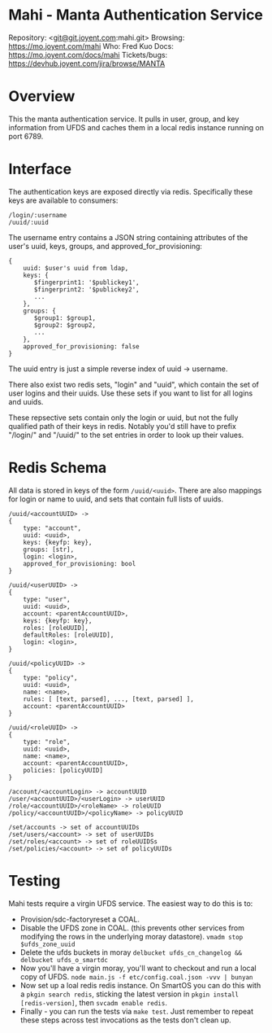 <!--
    This Source Code Form is subject to the terms of the Mozilla Public
    License, v. 2.0. If a copy of the MPL was not distributed with this
    file, You can obtain one at http://mozilla.org/MPL/2.0/.
-->

<!--
    Copyright (c) 2014, Joyent, Inc.
-->

# Mahi - Manta Authentication Service

Repository: <git@git.joyent.com:mahi.git>
Browsing: <https://mo.joyent.com/mahi>
Who: Fred Kuo
Docs: <https://mo.joyent.com/docs/mahi>
Tickets/bugs: <https://devhub.joyent.com/jira/browse/MANTA>


# Overview

This the manta authentication service. It pulls in user, group, and key
information from UFDS and caches them in a local redis instance running on port
6789.


# Interface

The authentication keys are exposed directly via redis. Specifically these keys
are available to consumers:

    /login/:username
    /uuid/:uuid

The username entry contains a JSON string containing attributes of the
user's uuid, keys, groups, and approved_for_provisioning:

    {
        uuid: $user's uuid from ldap,
        keys: {
           $fingerprint1: '$publickey1',
           $fingerprint2: '$publickey2',
           ...
        },
        groups: {
           $group1: $group1,
           $group2: $group2,
           ...
        },
        approved_for_provisioning: false
    }

The uuid entry is just a simple reverse index of uuid -> username.

There also exist two redis sets, "login" and "uuid", which contain the set of
user logins and their uuids. Use these sets if you want to list for all logins
and uuids.

These repsective sets contain only the login or uuid, but not the fully
qualified path of their keys in redis. Notably you'd still have to prefix
"/login/" and "/uuid/" to the set entries in order to look up their values.


# Redis Schema

All data is stored in keys of the form `/uuid/<uuid>`. There are also mappings
for login or name to uuid, and sets that contain full lists of uuids.

    /uuid/<accountUUID> ->
    {
        type: "account",
        uuid: <uuid>,
        keys: {keyfp: key},
        groups: [str],
        login: <login>,
        approved_for_provisioning: bool
    }

    /uuid/<userUUID> ->
    {
        type: "user",
        uuid: <uuid>,
        account: <parentAccountUUID>,
        keys: {keyfp: key},
        roles: [roleUUID],
        defaultRoles: [roleUUID],
        login: <login>,
    }

    /uuid/<policyUUID> ->
    {
        type: "policy",
        uuid: <uuid>,
        name: <name>,
        rules: [ [text, parsed], ..., [text, parsed] ],
        account: <parentAccountUUID>
    }

    /uuid/<roleUUID> ->
    {
        type: "role",
        uuid: <uuid>,
        name: <name>,
        account: <parentAccountUUID>,
        policies: [policyUUID]
    }

    /account/<accountLogin> -> accountUUID
    /user/<accountUUID>/<userLogin> -> userUUID
    /role/<accountUUID>/<roleName> -> roleUUID
    /policy/<accountUUID>/<policyName> -> policyUUID

    /set/accounts -> set of accountUUIDs
    /set/users/<account> -> set of userUUIDs
    /set/roles/<account> -> set of roleUUIDSs
    /set/policies/<account> -> set of policyUUIDs


# Testing

Mahi tests require a virgin UFDS service. The easiest way to do this is to:

- Provision/sdc-factoryreset a COAL.
- Disable the UFDS zone in COAL. (this prevents other services from modifying
  the rows in the underlying moray datastore). `vmadm stop $ufds_zone_uuid`
- Delete the ufds buckets in moray `delbucket ufds_cn_changelog && delbucket
  ufds_o_smartdc`
- Now you'll have a virgin moray, you'll want to checkout and run a local copy
  of UFDS. `node main.js -f etc/config.coal.json -vvv | bunyan`
- Now set up a loal redis redis instance.  On SmartOS you can do this with a
  `pkgin search redis`, sticking the latest version in `pkgin install
  [redis-version]`, then `svcadm enable redis`.
- Finally - you can run the tests via `make test`. Just remember to repeat these
  steps across test invocations as the tests don't clean up.
